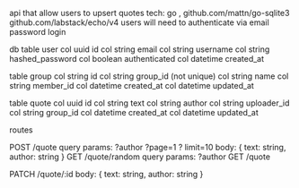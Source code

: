 api that allow users to upsert quotes
tech: go , github.com/mattn/go-sqlite3 github.com/labstack/echo/v4
users will need to authenticate via email password login

db
table user
col uuid id
col string email
col string username
col string hashed_password
col boolean authenticated
col datetime created_at

table group
col string id
col string group_id (not unique)
col string name
col string member_id
col datetime created_at
col datetime updated_at

table quote
col uuid id
col string text
col string author
col string uploader_id
col string group_id
col datetime created_at
col datetime updated_at

routes

POST /quote
  query params: ?author ?page=1 ? limit=10
  body: { text: string, author: string }
GET /quote/random
  query params: ?author
GET /quote

PATCH /quote/:id
  body: { text: string, author: string }
